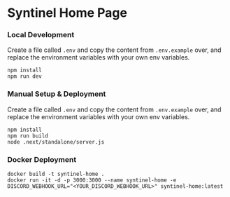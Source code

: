 # Syntinel Home Page

### Local Development

Create a file called `.env` and copy the content from `.env.example` over, and replace the environment variables with your own env variables.

```
npm install
npm run dev
```

### Manual Setup & Deployment

Create a file called `.env` and copy the content from `.env.example` over, and replace the environment variables with your own env variables.

```
npm install
npm run build
node .next/standalone/server.js
```

### Docker Deployment

```
docker build -t syntinel-home .
docker run -it -d -p 3000:3000 --name syntinel-home -e DISCORD_WEBHOOK_URL="<YOUR_DISCORD_WEBHOOK_URL>" syntinel-home:latest
```
